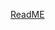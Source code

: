 [ReadME](https://raw.githubusercontent.com/mendixlabs/app-services-components/main/apps/web-widgets/drag-and-drop-widget/README.md ":include")
